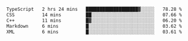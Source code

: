 <!--START_SECTION:waka-->

```txt
TypeScript   2 hrs 24 mins   ███████████████████▓░░░░░   78.28 %
CSS          14 mins         ██░░░░░░░░░░░░░░░░░░░░░░░   07.66 %
C++          11 mins         █▓░░░░░░░░░░░░░░░░░░░░░░░   06.20 %
Markdown     6 mins          █░░░░░░░░░░░░░░░░░░░░░░░░   03.62 %
XML          6 mins          █░░░░░░░░░░░░░░░░░░░░░░░░   03.61 %
```

<!--END_SECTION:waka-->
